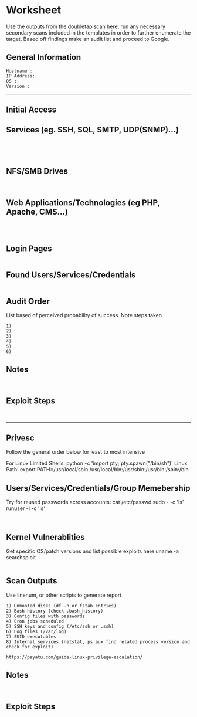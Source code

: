 # Worksheet
Use the outputs from the doubletap scan here, run any necessary secondary scans included in the templates
in order to further enumerate the target. Based off findings make an audit list and proceed to Google.

## General Information
```
Hostname :
IP Address:
OS :
Version :
```
------------------------------------------------------------------------
Initial Access
------------------------------------------------------------------------
## Services (eg. SSH, SQL, SMTP, UDP(SNMP)...)
```




```

## NFS/SMB Drives
```


```

## Web Applications/Technologies (eg PHP, Apache, CMS...)
```



```

## Login Pages
```

```

## Found Users/Services/Credentials
```

```

## Audit Order
List based of perceived probability of success. Note steps taken.
```
1)
2)
3)
4)
5)
6)
```

## Notes
```


```

## Exploit Steps
```


```

------------------------------------------------------------------------
Privesc
------------------------------------------------------------------------
Follow the general order below for least to most intensive

For Linux Limited Shells:
python -c 'import pty; pty.spawn("/bin/sh")'
Linux Path:
export PATH=/usr/local/sbin:/usr/local/bin:/usr/sbin:/usr/bin:/sbin:/bin

## Users/Services/Credentials/Group Memebership
Try for reused passwords across accounts:
cat /etc/passwd
sudo - <user> -c 'ls'
runuser -l <user> -c 'ls'

```


```

## Kernel Vulnerablities
Get specific OS/patch versions and list possible exploits here
uname -a
searchsploit <version>
```
```
  
## Scan Outputs
Use linenum, or other scripts to generate report

``` 
1) Unmonted disks (df -h or fstab entries)
2) Bash history (check .bash_history)
3) Config files with passwords
4) Cron jobs scheduled 
5) SSH keys and config (/etc/ssh or .ssh)
6) Log files (/var/log)
7) SUID executables
8) Internal services (netstat, ps aux find related process version and check for exploit)

https://payatu.com/guide-linux-privilege-escalation/
```

## Notes
```


```

## Exploit Steps
```


```
